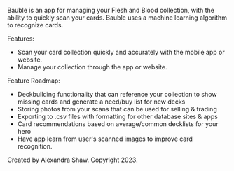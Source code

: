 Bauble is an app for managing your Flesh and Blood collection, with the ability to quickly scan your cards. Bauble uses a machine learning algorithm to recognize cards.

Features:
- Scan your card collection quickly and accurately with the mobile app or website.
- Manage your collection through the app or website.

Feature Roadmap:
- Deckbuilding functionality that can reference your collection to show missing cards and
  generate a need/buy list for new decks
- Storing photos from your scans that can be used for selling & trading
- Exporting to .csv files with formatting for other database sites & apps
- Card recommendations based on average/common decklists for your hero
- Have app learn from user's scanned images to improve card recognition.

Created by Alexandra Shaw. Copyright 2023.